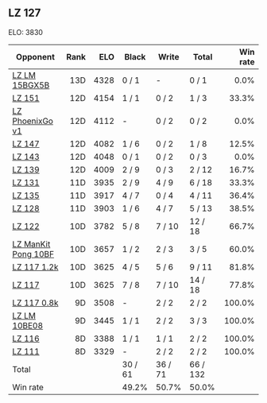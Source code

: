 ## LZ 127 ##

ELO: 3830

Opponent | Rank | ELO | Black | Write | Total | Win rate
---------|-----:|----:|-------|-------|-------|-------:
[LZ LM 15BGX5B](LZ%20LM%2015BGX5B.md) | 13D | 4328 | 0 / 1 | - | 0 / 1 | 0.0%
[LZ 151](LZ%20151.md) | 12D | 4154 | 1 / 1 | 0 / 2 | 1 / 3 | 33.3%
[LZ PhoenixGo v1](LZ%20PhoenixGo%20v1.md) | 12D | 4112 | - | 0 / 2 | 0 / 2 | 0.0%
[LZ 147](LZ%20147.md) | 12D | 4082 | 1 / 6 | 0 / 2 | 1 / 8 | 12.5%
[LZ 143](LZ%20143.md) | 12D | 4048 | 0 / 1 | 0 / 2 | 0 / 3 | 0.0%
[LZ 139](LZ%20139.md) | 12D | 4009 | 2 / 9 | 0 / 3 | 2 / 12 | 16.7%
[LZ 131](LZ%20131.md) | 11D | 3935 | 2 / 9 | 4 / 9 | 6 / 18 | 33.3%
[LZ 135](LZ%20135.md) | 11D | 3917 | 4 / 7 | 0 / 4 | 4 / 11 | 36.4%
[LZ 128](LZ%20128.md) | 11D | 3903 | 1 / 6 | 4 / 7 | 5 / 13 | 38.5%
[LZ 122](LZ%20122.md) | 10D | 3782 | 5 / 8 | 7 / 10 | 12 / 18 | 66.7%
[LZ ManKit Pong 10BF](LZ%20ManKit%20Pong%2010BF.md) | 10D | 3657 | 1 / 2 | 2 / 3 | 3 / 5 | 60.0%
[LZ 117 1.2k](LZ%20117%201.2k.md) | 10D | 3625 | 4 / 5 | 5 / 6 | 9 / 11 | 81.8%
[LZ 117](LZ%20117.md) | 10D | 3625 | 7 / 8 | 7 / 10 | 14 / 18 | 77.8%
[LZ 117 0.8k](LZ%20117%200.8k.md) | 9D | 3508 | - | 2 / 2 | 2 / 2 | 100.0%
[LZ LM 10BE08](LZ%20LM%2010BE08.md) | 9D | 3445 | 1 / 1 | 2 / 2 | 3 / 3 | 100.0%
[LZ 116](LZ%20116.md) | 8D | 3388 | 1 / 1 | 1 / 1 | 2 / 2 | 100.0%
[LZ 111](LZ%20111.md) | 8D | 3329 | - | 2 / 2 | 2 / 2 | 100.0%
Total | | | 30 / 61 | 36 / 71 | 66 / 132 | 
Win rate| | | 49.2% | 50.7% | 50.0% | 
